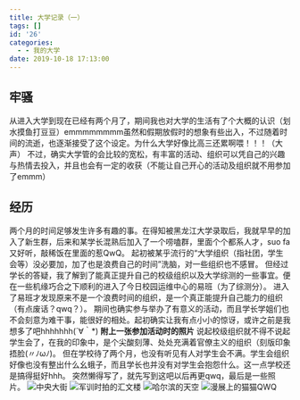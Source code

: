 ```yaml
---
title: 大学记录（一）
tags: []
id: '26'
categories:
  - - 我的大学
date: 2019-10-18 17:13:00
---
```


## 牢骚

从进入大学到现在已经有两个月了，期间我也对大学的生活有了个大概的认识（划水摸鱼打豆豆）emmmmmmmm虽然和假期放假时的想象有些出入，不过随着时间的流逝，也逐渐接受了这个设定。为什么大学好像比高三还累啊喂！！！（大声） 不过，确实大学管的会比较的宽松，有丰富的活动、组织可以凭自己的兴趣与热情去投入，并且也会有一定的收获（不能让自己开心的活动及组织就不用参加了emmm）

## 经历

两个月的时间足够发生许多有趣的事。在得知被黑龙江大学录取后，我就早早的加入了新生群，后来和某学长混熟后加入了一个唠嗑群，里面个个都系人才，suo fa又好听，敲稀饭在里面的惹QwQ。 起初被某乎流行的“大学组织（指社团，学生会等）没必要加，加了也是浪费自己的时间”洗脑，对一些组织也不感冒。 但经过学长的答疑，我了解到了能真正提升自己的校级组织以及大学综测的一些事宜。便在一些机缘巧合之下顺利的进入了今日校园运维中心的易班（为了综测分）。 进入了易班才发现原来不是一个浪费时间的组织，是一个真正能提升自己能力的组织（有点废话？qwq？）。 期间也确实参与举办了有意义的活动，而且学长学姐们也不会刻意为难干事，能很好的相处。起初确实让我有点小小的惊讶，或许之前是我想多了吧hhhhhhh(´∀｀\*) **附上一张参加活动时的照片** 说起校级组织就不得不说起学生会了，在我的印象中，是个尖酸刻薄、处处充满着官僚主义的组织（刻版印象 捂脸(〃ﾉωﾉ)。 但在学校待了两个月，也没有听见有人对学生会不满。学生会组织好像也没有整出什么幺蛾子，而且学长也并没有对学生会抱怨什么。这一点学校还是搞得挺好hhh。 突然懒得写了，就先写到这吧以后再更qwq，最后是一些照片。 ![中央大街](http://nanxfu.cn/wp-content/uploads/2019/10/3245235613.jpeg "中央大街") ![军训时拍的汇文楼](http://nanxfu.cn/wp-content/uploads/2019/10/2011313886.jpg "军训时拍的汇文楼") ![哈尔滨的天空](http://nanxfu.cn/wp-content/uploads/2019/10/110229539.jpg "哈尔滨的天空") ![漫展上的猫猫QWQ](http://nanxfu.cn/wp-content/uploads/2019/10/1291298970.jpg "漫展上的猫猫QWQ")